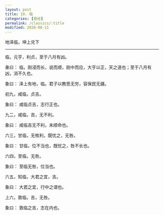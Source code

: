 ```yaml
---
layout: post
title: 19. 临
categories: [易经]
permalink: /classics/:title
modified: 2020-08-11
---
```


地泽临，坤上兑下

---

临，元亨，利贞，至于八月有凶。

彖曰： 临，刚浸而长，说而顺，刚中而应，大亨以正，天之道也；至于八月有凶，消不久也。

象曰： 泽上有地，临。君子以教思无穷，容保民无疆。

初九，咸临，贞吉。

象曰： 咸临贞吉，志行正也。

九二，咸临，吉，无不利。

象曰： 咸临吉无不利，未顺命也。

六三，甘临，无攸利，既忧之，无咎。

象曰： 甘临，位不当也，既忧之，咎不长也。

六四，至临，无咎。

象曰： 至临无咎，位当也。

六五，知临，大君之宜，吉。

象曰： 大君之宜，行中之谓也。

上六，敦临，吉，无咎。

象曰： 敦临之吉，志在内也。
